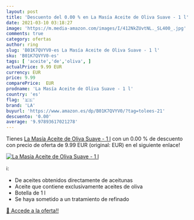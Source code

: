```yaml
---
layout: post
title: 'Descuento del 0.00 % en La Masía Aceite de Oliva Suave - 1 l'
date: 2021-03-10 03:18:27
image: 'https://m.media-amazon.com/images/I/412NkZUvtNL._SL400_.jpg'
comments: true
category: ofertas
author: ring
slug: 'B01K7QVYV0-es La Masía Aceite de Oliva Suave - 1 l'
sku: 'B01K7QVYV0-es'
tags: [ 'aceite','de','oliva', ]
actualPrice: 9.99 EUR
currency: EUR
price: 9.99
comparePrice:  EUR
prodname: 'La Masía Aceite de Oliva Suave - 1 l'
country: 'es'
flag: '🇪🇸'
brand: 'LA'
buyurl: 'https://www.amazon.es/dp/B01K7QVYV0/?tag=tolees-21'
descuento: '0.00'
average: '9.97893617021278'
---
```


Tienes [La Masía Aceite de Oliva Suave - 1 l](https://www.amazon.es/dp/B01K7QVYV0/?tag=tolees-21) con un 0.00 % de descuento con precio de oferta de 9.99 EUR (original:  EUR) en el siguiente enlace!

[![La Masía Aceite de Oliva Suave - 1 l](https://m.media-amazon.com/images/I/412NkZUvtNL._SL400_.jpg)](https://www.amazon.es/dp/B01K7QVYV0/?tag=tolees-21)

ℹ️:

- De aceites obtenidos directamente de aceitunas
- Aceite que contiene exclusivamente aceites de oliva
- Botella de 1 l
- Se haya sometido a un tratamiento de refinado

[🛒 Accede a la oferta!!](https://www.amazon.es/dp/B01K7QVYV0/?tag=tolees-21)
